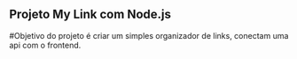 ## Projeto My Link com Node.js

#Objetivo do projeto é criar um simples organizador de links, conectam uma api com o frontend.

